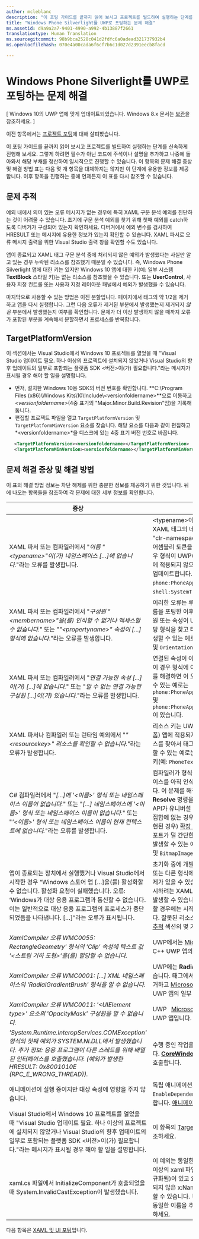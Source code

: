 ```yaml
---
author: mcleblanc
description: "이 포팅 가이드를 끝까지 읽어 보시고 프로젝트를 빌드하여 실행하는 단계를 신속하게 진행해 보세요."
title: "Windows Phone Silverlight를 UWP로 포팅하는 문제 해결"
ms.assetid: d9a9a2a7-9401-4990-a992-4b13887f2661
translationtype: Human Translation
ms.sourcegitcommit: 98b9bca2528c041d2fdfc6a0adead321737932b4
ms.openlocfilehash: 070e4a00cada6f6cf7b6c1d027d2391eecb8facd

---
```


#  Windows Phone Silverlight를 UWP로 포팅하는 문제 해결

\[ Windows 10의 UWP 앱에 맞게 업데이트되었습니다. Windows 8.x 문서는 [보관](http://go.microsoft.com/fwlink/p/?linkid=619132)을 참조하세요. \]

이전 항목에서는 [프로젝트 포팅](wpsl-to-uwp-porting-to-a-uwp-project.md)에 대해 살펴봤습니다.

이 포팅 가이드를 끝까지 읽어 보시고 프로젝트를 빌드하여 실행하는 단계를 신속하게 진행해 보세요. 그렇게 하려면 필수가 아닌 코드에 주석이나 설명을 추가하고 나중에 돌아와서 해당 부채를 청산하여 일시적으로 진행할 수 있습니다. 이 항목의 문제 해결 증상 및 해결 방법 표는 다음 몇 개 항목을 대체하지는 않지만 이 단계에 유용한 정보를 제공합니다. 이후 항목을 진행하는 중에 언제든지 이 표를 다시 참조할 수 있습니다.

## 문제 추적

예외 내에서 의미 있는 오류 메시지가 없는 경우에 특히 XAML 구문 분석 예외를 진단하는 것이 어려울 수 있습니다. 초기에 구문 분석 예외를 찾기 위해 첫째 예외를 catch하도록 디버거가 구성되어 있는지 확인하세요. 디버거에서 예외 변수를 검사하여 HRESULT 또는 메시지에 유용한 정보가 있는지 확인할 수 있습니다. XAML 파서로 오류 메시지 출력을 위한 Visual Studio 출력 창을 확인할 수도 있습니다.

앱이 종료되고 XAML 태그 구문 분석 중에 처리되지 않은 예외가 발생했다는 사실만 알고 있는 경우 누락된 리소스를 참조했기 때문일 수 있습니다. 즉, Windows Phone Silverlight 앱에 대한 키는 있지만 Windows 10 앱에 대한 키(예: 일부 시스템 **TextBlock** 스타일 키)는 없는 리소스를 참조했을 수 있습니다. 또는 **UserControl**, 사용자 지정 컨트롤 또는 사용자 지정 레이아웃 패널에서 예외가 발생했을 수 있습니다.

마지막으로 사용할 수 있는 방법은 이진 분할입니다. 페이지에서 태그의 약 1/2을 제거하고 앱을 다시 실행합니다. 그런 다음 오류가 제거된 부분에서 발생했는지 제거되지 *않은* 부분에서 발생했는지 여부를 확인합니다. 문제가 더 이상 발생하지 않을 때까지 오류가 포함된 부분을 계속해서 분할하면서 프로세스를 반복합니다.

## TargetPlatformVersion

이 섹션에서는 Visual Studio에서 Windows 10 프로젝트를 열었을 때 "Visual Studio 업데이트 필요. 하나 이상의 프로젝트에 설치되지 않았거나 Visual Studio의 향후 업데이트의 일부로 포함되는 플랫폼 SDK &lt;버전&gt;이(가) 필요합니다."라는 메시지가 표시될 경우 해야 할 일을 설명합니다.

-   먼저, 설치한 Windows 10용 SDK의 버전 번호를 확인합니다. **C:\\Program Files (x86)\\Windows Kits\\10\\Include\\&lt;versionfoldername&gt;**으로 이동하고 *&lt;versionfoldername&gt;*(4중 표기의 "Major.Minor.Build.Revision"임)을 기록해 둡니다.
-   편집할 프로젝트 파일을 열고 `TargetPlatformVersion` 및 `TargetPlatformMinVersion` 요소를 찾습니다. 해당 요소를 다음과 같이 편집하고 *&lt;versionfoldername&gt;*을 디스크에 있는 4중 표기 버전 번호로 바꿉니다.

```xml
   <TargetPlatformVersion><versionfoldername></TargetPlatformVersion>
   <TargetPlatformMinVersion><versionfoldername></TargetPlatformMinVersion>
```

## 문제 해결 증상 및 해결 방법

이 표의 해결 방법 정보는 차단 해제를 위한 충분한 정보를 제공하기 위한 것입니다. 뒤에 나오는 항목들을 참조하여 각 문제에 대한 세부 정보를 확인합니다.

| 증상 | 해결 방법 |
|---------|--------|
| XAML 파서 또는 컴파일러에서 "_이름 "&lt;typename&gt;"이(가) 네임스페이스 […]에 없습니다._"라는 오류를 발생합니다. | &lt;typename&gt;이 사용자 지정 형식인 경우 XAML 태그의 네임스페이스 접두사 선언에서 "clr-namespace"를 "using"으로 변경하고 어셈블리 토큰을 제거합니다. 플랫폼 형식의 경우 형식이 UWP(유니버설 Windows 플랫폼)에 적용되지 않으므로 해당 형식을 찾고 태그를 업데이트합니다. 즉시 발생할 수 있는 예로는 `phone:PhoneApplicationPage` 및 `shell:SystemTray.IsVisible`이 있습니다. | 
| XAML 파서 또는 컴파일러에서 "_구성원 "&lt;membername&gt;"을(를) 인식할 수 없거나 액세스할 수 없습니다._" 또는 "_"&lt;propertyname&gt;" 속성이 [...] 형식에 없습니다_."라는 오류를 발생합니다. | 이러한 오류는 루트 **Page**와 같은 일부 형식 이름을 포팅한 이후에 표시되기 시작합니다. 구성원 또는 속성이 UWP에 적용되지 않으므로 해당 형식을 찾고 태그를 업데이트합니다. 즉시 발생할 수 있는 예로는 `SupportedOrientations` 및 `Orientation`이 있습니다. |
| XAML 파서 또는 컴파일러에서 "_연결 가능한 속성 [...]이(가) [...]에 없습니다._" 또는 "_알 수 없는 연결 가능한 구성원 [...]이(가) 있습니다_."라는 오류를 발생합니다. | 연결된 속성이 아닌 형식이 원인일 수 있습니다. 이 경우 형식에 이미 오류가 있으므로 해당 오류를 해결하면 이 오류가 해결됩니다. 즉시 발생할 수 있는 예로는 `phone:PhoneApplicationPage.Resources` 및 `phone:PhoneApplicationPage.DataContext`이 있습니다. | 
|XAML 파서나 컴파일러 또는 런타임 예외에서 "_"&lt;resourcekey&gt;" 리소스를 확인할 수 없습니다._"라는 오류가 발생합니다. | 리소스 키는 UWP(유니버설 Windows 플랫폼) 앱에 적용되지 않습니다. 올바른 해당 리소스를 찾아서 태그를 업데이트합니다. 즉시 발생할 수 있는 예로는 시스템 **TextBlock** 스타일 키(예: `PhoneTextNormalStyle`)가 있습니다. |
| C# 컴파일러에서 "_[...]에 '&lt;이름&gt;' 형식 또는 네임스페이스 이름이 없습니다._" 또는 "_[...] 네임스페이스에 '&lt;이름&gt;’ 형식 또는 네임스페이스 이름이 없습니다._" 또는 "_'&lt;이름&gt;' 형식 또는 네임스페이스 이름이 현재 컨텍스트에 없습니다._"라는 오류를 발생합니다. | 컴파일러가 형식에 대해 올바른 UWP 네임스페이스를 아직 인식하지 못했기 때문일 수 있습니다. 이 문제를 해결하려면 Visual Studio의 **Resolve** 명령을 사용합니다. <br/>API가 유니버설 디바이스 패밀리로 알려진 API 집합에 없는 경우(즉, API가 확장 SDK에서 구현된 경우) [확장 SDK](wpsl-to-uwp-porting-to-a-uwp-project.md#extension-sdks)를 사용합니다.<br/>포트가 덜 간단한 다른 경우도 있습니다. 즉시 발생할 수 있는 예로는 `DesignerProperties` 및 `BitmapImage`이 있습니다. | 
|앱이 종료되는 장치에서 실행했거나 Visual Studio에서 시작한 경우 “Windows 스토어 앱 […]을(를) 활성화할 수 없습니다. 활성화 요청이 실패했습니다. 오류: ‘Windows가 대상 응용 프로그램과 통신할 수 없습니다. 이는 일반적으로 대상 응용 프로그램의 프로세스가 중단되었음을 나타냅니다. […]”라는 오류가 표시됩니다. | 초기화 중에 개발자 페이지 또는 바인딩된 속성 또는 다른 형식에서 실행 중인 명령적 코드에 문제가 있을 수 있습니다. 또는 앱이 종료될 때 표시하려는 XAML 파일을 구문 분석 하는 중에 발생할 수 있습니다. Visual Studio에서 시작할 경우에는 시작 페이지에서 발생할 수 있습니다. 잘못된 리소스 키를 찾아서 이 항목의 [문제 추적](#tracking-down-issues) 섹션의 몇 가지 지침을 참조하세요.|
| _XamlCompiler 오류 WMC0055: RectangleGeometry' 형식의 'Clip' 속성에 텍스트 값 '&lt;스트림 기하 도형&gt;'을(를) 할당할 수 없습니다._ | UWP에서는 [Microsoft DirectX](https://msdn.microsoft.com/library/windows/desktop/ee663274) 및 XAML C++ UWP 앱의 형식입니다. |
| _XamlCompiler 오류 WMC0001: [...] XML 네임스페이스의 'RadialGradientBrush' 형식을 알 수 없습니다._ | UWP에는 **RadialGradientBrush** 형식이 없습니다. 태그에서 **RadialGradientBrush**를 제거하고 [Microsoft DirectX](https://msdn.microsoft.com/library/windows/desktop/ee663274) 및 XAML C++ UWP 앱의 일부 다른 형식을 사용합니다. |
| _XamlCompiler 오류 WMC0011: '&lt;UIElement type&gt;' 요소의 'OpacityMask' 구성원을 알 수 없습니다._ | UWP  [Microsoft DirectX](https://msdn.microsoft.com/library/windows/desktop/ee663274) 및 XAML C++ UWP 앱입니다. |
| _'System.Runtime.InteropServices.COMException' 형식의 첫째 예외가 SYSTEM.NI.DLL에서 발생했습니다. 추가 정보: 응용 프로그램이 다른 스레드를 위해 배열된 인터페이스를 호출했습니다. (예외가 발생한 HRESULT: 0x8001010E (RPC_E_WRONG_THREAD))._ | 수행 중인 작업을 UI 스레드에서 수행해야 합니다. [**CoreWindow.GetForCurrentThread**](https://msdn.microsoft.com/library/windows/apps/hh701589)를 호출합니다. |
| 애니메이션이 실행 중이지만 대상 속성에 영향을 주지 않습니다. | 독립 애니메이션으로 설정하거나 `EnableDependentAnimation="True"`를 설정합니다. [애니메이션](wpsl-to-uwp-porting-xaml-and-ui.md#animation)을 참조하세요. |
| Visual Studio에서 Windows 10 프로젝트를 열었을 때 "Visual Studio 업데이트 필요. 하나 이상의 프로젝트에 설치되지 않았거나 Visual Studio의 향후 업데이트의 일부로 포함되는 플랫폼 SDK &lt;버전&gt;이(가) 필요합니다."라는 메시지가 표시될 경우 해야 할 일을 설명합니다. | 이 항목의 [TargetPlatformVersion](#targetplatformversion) 섹션을 참조하세요. |
| xaml.cs 파일에서 InitializeComponent가 호출되었을 때 System.InvalidCastException이 발생했습니다. | 이 예외는 동일한 xaml.cs 파일을 공유하는 둘 이상의 xaml 파일(이 중 하나 이상이 MRT 정규화됨)이 있고 요소가 두 xaml 파일 간에 일관되지 않은 x:Name 특성을 갖고 있는 경우 발생할 수 있습니다. 두 xaml 파일의 동일한 요소에 동일한 이름을 추가하거나 이름을 완전히 생략하세요. | 

다음 항목은 [XAML 및 UI 포팅](wpsl-to-uwp-porting-xaml-and-ui.md)입니다.




<!--HONumber=Aug16_HO3-->


